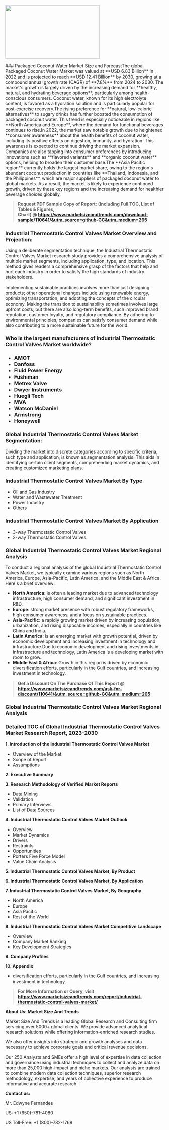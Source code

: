 <p><img class="alignnone size-medium wp-image-20088" src="https://ffe5etoiles.com/wp-content/uploads/2024/12/MST1-300x171.png" alt="" width="300" height="171" /></p>### Packaged Coconut Water Market Size and ForecastThe global Packaged Coconut Water Market was valued at **USD 6.83 Billion** in 2022 and is projected to reach **USD 12.41 Billion** by 2030, growing at a compound annual growth rate (CAGR) of **7.8%** from 2024 to 2030. The market's growth is largely driven by the increasing demand for **healthy, natural, and hydrating beverage options**, particularly among health-conscious consumers. Coconut water, known for its high electrolyte content, is favored as a hydration solution and is particularly popular for post-exercise recovery.The rising preference for **natural, low-calorie alternatives** to sugary drinks has further boosted the consumption of packaged coconut water. This trend is especially noticeable in regions like **North America and Europe**, where the demand for functional beverages continues to rise.In 2022, the market saw notable growth due to heightened **consumer awareness** about the health benefits of coconut water, including its positive effects on digestion, immunity, and hydration. This awareness is expected to continue driving the market expansion. Companies are also tapping into consumer preferences by introducing innovations such as **flavored variants** and **organic coconut water** options, helping to broaden their customer base.The **Asia Pacific region** currently holds the largest market share, owing to the region's abundant coconut production in countries like **Thailand, Indonesia, and the Philippines**, which are major suppliers of packaged coconut water to global markets. As a result, the market is likely to experience continued growth, driven by these key regions and the increasing demand for healthier beverage choices globally.</p><blockquote id="" class=""><strong>Request PDF Sample Copy of Report: (Including Full TOC, List of Tables &amp; Figures, Chart)&nbsp;@&nbsp;<strong><a href="https://www.marketsizeandtrends.com/download-sample/110641/&utm_source=github-GC&utm_medium=265" target="_blank">https://www.marketsizeandtrends.com/download-sample/110641/&utm_source=github-GC&utm_medium=265</a></strong></strong></blockquote><h3 id="" class="">Industrial Thermostatic Control Valves Market&nbsp;Overview and Projection:</h3><p id="" class="">Using a deliberate segmentation technique, the Industrial Thermostatic Control Valves Market research study provides a comprehensive analysis of multiple market segments, including application, type, and location. This method gives readers a comprehensive grasp of the factors that help and hurt each industry in order to satisfy the high standards of industry stakeholders. <br /> <br />Implementing sustainable practices involves more than just designing products; other operational changes include using renewable energy, optimizing transportation, and adopting the concepts of the circular economy. Making the transition to sustainability sometimes involves large upfront costs, but there are also long-term benefits, such improved brand reputation, customer loyalty, and regulatory compliance. By adhering to environmental principles, companies can satisfy consumer demand while also contributing to a more sustainable future for the world.</p><h3 id="" class="">Who is the largest manufacturers of&nbsp;Industrial Thermostatic Control Valves Market worldwide?</h3><h3 class=""><p><ul><li>AMOT </li><li> Danfoss </li><li> Fluid Power Energy </li><li> Fushiman </li><li> Metrex Valve </li><li> Dwyer Instruments </li><li> Huegli Tech </li><li> MVA </li><li> Watson McDaniel </li><li> Armstrong </li><li> Honeywell</li></ul></p></h3><h3 id="" class="">Global&nbsp;Industrial Thermostatic Control Valves Market Segmentation:</h3><p id="" class="">Dividing the market into discrete categories according to specific criteria, such type and application, is known as segmentation analysis. This aids in identifying certain client segments, comprehending market dynamics, and creating customized marketing plans.</p><h3 id="" class="">Industrial Thermostatic Control Valves Market&nbsp;By Type</h3><p><p><ul><li>Oil and Gas Industry </li><li> Water and Wastewater Treatment </li><li> Power Industry </li><li> Others</p></li></ul></p></p><h3 id="" class="">Industrial Thermostatic Control Valves Market&nbsp;By Application</h3><p class=""><p><ul><li>3-way Thermostatic Control Valves </li><li> 2-way Thermostatic Control Valves</li></ul></p></p><h3 id="" class="">Global Industrial Thermostatic Control Valves Market Regional Analysis</h3><p id="" class="">To conduct a regional analysis of the global Industrial Thermostatic Control Valves Market, we typically examine various regions such as North America, Europe, Asia-Pacific, Latin America, and the Middle East &amp; Africa. Here's a brief overview:</p><ul><li><strong>North America</strong>: is often a leading market due to advanced technology infrastructure, high consumer demand, and significant investment in R&amp;D.</li><li><strong>Europe</strong>: strong market presence with robust regulatory frameworks, high consumer awareness, and a focus on sustainable practices.</li><li><strong>Asia-Pacific</strong>: a rapidly growing market driven by increasing population, urbanization, and rising disposable incomes, especially in countries like China and India.</li><li><strong>Latin America</strong>: is an emerging market with growth potential, driven by economic development and increasing investment in technology and infrastructure.Due to economic development and rising investments in infrastructure and technology, Latin America is a developing market with room to grow.</li><li><strong>Middle East &amp; Africa</strong>: Growth in this region is driven by economic diversification efforts, particularly in the Gulf countries, and increasing investment in technology.</li></ul><blockquote id="" class=""><strong>Get a Discount On The Purchase Of This Report @ <strong><a href="https://www.marketsizeandtrends.com/ask-for-discount/110641/&utm_source=github-GC&utm_medium=265" target="_blank">https://www.marketsizeandtrends.com/ask-for-discount/110641/&utm_source=github-GC&utm_medium=265</a></strong></strong></blockquote><h3 id="" class="">Global Industrial Thermostatic Control Valves Market Regional Analysis</h3><h3 id="" class="">Detailed TOC of Global Industrial Thermostatic Control Valves Market Research Report, 2023-2030</h3><p id="" class=""><strong>1. Introduction of the Industrial Thermostatic Control Valves Market</strong></p><ul><li>Overview of the Market</li><li>Scope of Report</li><li>Assumptions</li></ul><p id="" class=""><strong>2. Executive Summary</strong></p><p id="" class=""><strong>3. Research Methodology of Verified Market Reports</strong></p><ul><li>Data Mining</li><li>Validation</li><li>Primary Interviews</li><li>List of Data Sources</li></ul><p id="" class=""><strong>4. Industrial Thermostatic Control Valves Market Outlook</strong></p><ul><li>Overview</li><li>Market Dynamics</li><li>Drivers</li><li>Restraints</li><li>Opportunities</li><li>Porters Five Force Model</li><li>Value Chain Analysis</li></ul><p id="" class=""><strong>5. Industrial Thermostatic Control Valves Market, By Product</strong></p><p id="" class=""><strong>6. Industrial Thermostatic Control Valves Market, By Application</strong></p><p id="" class=""><strong>7. Industrial Thermostatic Control Valves Market, By Geography</strong></p><ul><li>North America</li><li>Europe</li><li>Asia Pacific</li><li>Rest of the World</li></ul><p id="" class=""><strong>8. Industrial Thermostatic Control Valves Market Competitive Landscape</strong></p><ul><li>Overview</li><li>Company Market Ranking</li><li>Key Development Strategies</li></ul><p id="" class=""><strong>9. Company Profiles</strong></p><p id="" class=""><strong>10. Appendix</strong></p><ul><li>diversification efforts, particularly in the Gulf countries, and increasing investment in technology.</li></ul><blockquote id="" class=""><strong>For More Information or Query, visit <strong><strong><a href="https://www.marketsizeandtrends.com/report/industrial-thermostatic-control-valves-market/" target="_blank">https://www.marketsizeandtrends.com/report/industrial-thermostatic-control-valves-market/</a></strong></strong></strong></blockquote><p id="" class=""><strong>About Us: Market Size And Trends</strong></p><p id="" class="">Market Size And Trends is a leading Global Research and Consulting firm servicing over 5000+ global clients. We provide advanced analytical research solutions while offering information-enriched research studies.</p><p id="" class="">We also offer insights into strategic and growth analyses and data necessary to achieve corporate goals and critical revenue decisions.</p><p id="" class="">Our 250 Analysts and SMEs offer a high level of expertise in data collection and governance using industrial techniques to collect and analyze data on more than 25,000 high-impact and niche markets. Our analysts are trained to combine modern data collection techniques, superior research methodology, expertise, and years of collective experience to produce informative and accurate research.</p><p id="" class=""><strong>Contact us:</strong></p><p id="" class="">Mr. Edwyne Fernandes</p><p id="" class="">US: +1 (650)-781-4080</p><p id="" class="">US Toll-Free: +1 (800)-782-1768</p>
